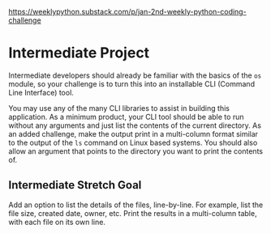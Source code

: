 <https://weeklypython.substack.com/p/jan-2nd-weekly-python-coding-challenge>

# Intermediate Project

Intermediate developers should already be familiar with the basics of the `os` module, so your challenge is to turn this into an installable CLI (Command Line Interface) tool.

You may use any of the many CLI libraries to assist in building this application. As a minimum product, your CLI tool should be able to run without any arguments and just list the contents of the current directory. As an added challenge, make the output print in a multi-column format similar to the output of the `ls` command on Linux based systems. You should also allow an argument that points to the directory you want to print the contents of.

## Intermediate Stretch Goal

Add an option to list the details of the files, line-by-line. For example, list the file size, created date, owner, etc. Print the results in a multi-column table, with each file on its own line.
